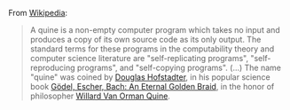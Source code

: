 From [Wikipedia](https://en.wikipedia.org/wiki/Quine_(computing)):

> A quine is a non-empty computer program which takes no input and
> produces a copy of its own source code as its only output. The
> standard terms for these programs in the computability theory and
> computer science literature are "self-replicating programs",
> "self-reproducing programs", and "self-copying programs". (...)
> The name "quine" was coined by
> [Douglas Hofstadter](https://en.wikipedia.org/wiki/Douglas_Hofstadter),
> in his popular science book
> [Gödel, Escher, Bach: An Eternal Golden Braid](https://en.wikipedia.org/wiki/G%C3%B6del,_Escher,_Bach),
> in the honor of philosopher
> [Willard Van Orman Quine](https://en.wikipedia.org/wiki/Willard_Van_Orman_Quine).
